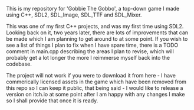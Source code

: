 This is my repository for 'Gobbie The Gobbo', a top-down game I made using C++, SDL2, SDL_Image, SDL_TTF and SDL_Mixer.

This was one of my first C++ projects, and was my first time using SDL2. Looking back on it, two years later, there are lots of improvements that can be made
which I am planning to get around to at some point. If you wish to see a list of things I plan to fix when I have spare time, there is a TODO comment in main.cpp describing the areas
I plan to revise, which will probably get a lot longer the more I reimmerse myself back into the codebase.

The project will not work if you were to download it from here - I have commerically licensed assets in the game which have been removed from this repo so I can keep it public,
that being said - I would like to release a version on itch.io at some point after I am happy with any changes I make so I shall provide that once it is ready.
